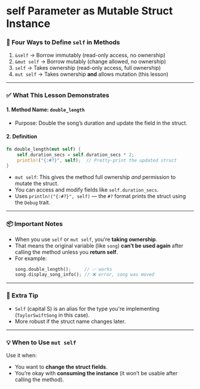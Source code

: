 # self Parameter as Mutable Struct Instance



### 🔧 Four Ways to Define `self` in Methods

1. `&self` → Borrow immutably (read-only access, no ownership)
2. `&mut self` → Borrow mutably (change allowed, no ownership)
3. `self` → Takes ownership (read-only access, full ownership)
4. `mut self` → Takes ownership **and** allows mutation (this lesson)

---

### ✅ What This Lesson Demonstrates

#### 1. **Method Name**: `double_length`
- Purpose: Double the song’s duration and update the field in the struct.

#### 2. **Definition**
```rust
fn double_length(mut self) {
    self.duration_secs = self.duration_secs * 2;
    println!("{:#?}", self);  // Pretty-print the updated struct
}
```

- `mut self`: This gives the method full ownership *and* permission to mutate the struct.
- You can access and modify fields like `self.duration_secs`.
- Uses `println!("{:#?}", self)` — the `#?` format prints the struct using the `Debug` trait.

---

### 📦 Important Notes

- When you use `self` or `mut self`, you're **taking ownership**.
- That means the original variable (like `song`) **can’t be used again** after calling the method unless you **return self**.
- For example:
  ```rust
  song.double_length();     // ✅ works
  song.display_song_info(); // ❌ error, song was moved
  ```

---

### 🧠 Extra Tip

- `Self` (capital S) is an alias for the type you're implementing (`TaylorSwiftSong` in this case).
- More robust if the struct name changes later.

---

### 💡 When to Use `mut self`
Use it when:
- You want to **change the struct fields**.
- You’re okay with **consuming the instance** (it won’t be usable after calling the method).

